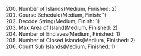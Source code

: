 200. Number of Islands(Medium, Finished: 2)
207. Course Schedule(Medium, Finish: 1)
394. Decode String(Medium, Finish: 1)
695. Max Area of Island(Medium, Finished: 2)
1020. Number of Enclaves(Medium, Finished: 1)
1254. Number of Closed Islands(Medium, Finished: 2)
1905. Count Sub Islands(Medium, Finished: 1)